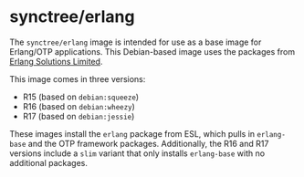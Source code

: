 # synctree/erlang

The `synctree/erlang` image is intended for use as a base image for Erlang/OTP applications. This Debian-based image uses the packages from [Erlang Solutions Limited](https://www.erlang-solutions.com/).

This image comes in three versions:

* R15 (based on `debian:squeeze`)
* R16 (based on `debian:wheezy`)
* R17 (based on `debian:jessie`)

These images install the `erlang` package from ESL, which pulls in `erlang-base` and the OTP framework packages. Additionally, the R16 and R17 versions include a `slim` variant that only installs `erlang-base` with no additional packages.
